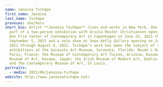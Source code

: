 ```yaml
---
name: Janaina Tschäpe
first_name: Janaina
last_name: Tschäpe
pronouns: she/hers
short_bio: Artist **Janaina Tschäpe** lives and works in New York. She will be
  part of a two-person exhibition with Ursula Reuter Christiansen opening at the
  Den Frie Center of Contemporary Art in Copenhagen on June 25, 2021 through
  September 5, 2021 and a solo show at Sean Kelly Gallery opening on June 26,
  2021 through August 9, 2021. Tschäpe’s work has been the subject of solo
  exhibitions at the Sarasota Art Museum, Sarasota, Florida; Musée L'Orangerie,
  Paris, France; the Museum of Contemporary Art Tucson, Arizona; Kasama Nichido
  Museum of Art, Kasama, Japan; the Irish Museum of Modern Art, Dublin, Ireland;
  and the Contemporary Museum of Art, St Louis.
portraits:
  - media: 2021/06/janaina-tschape
website: http://www.janainatschape.net/
---
```

